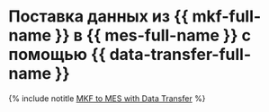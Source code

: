 # Поставка данных из {{ mkf-full-name }} в {{ mes-full-name }} с помощью {{ data-transfer-full-name }}

{% include notitle [MKF to MES with Data Transfer](../../_tutorials/dataplatform/data-transfer-mkf-mes.md) %}
